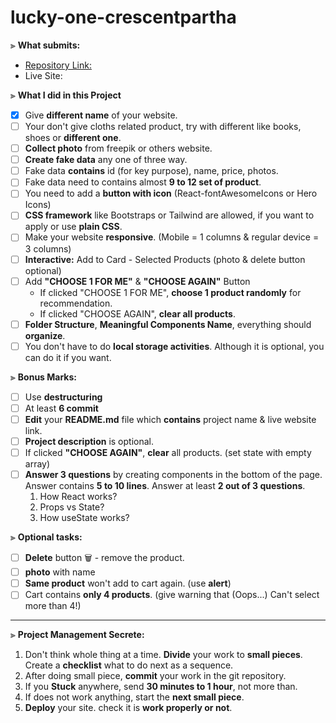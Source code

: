 # lucky-one-crescentpartha

⫸ __What submits:__
- [Repository Link:](https://github.com/Programming-Hero-Web-Course4/lucky-one-crescentpartha/blob/main/README.md "Main Repository Link")
- Live Site:

⫸ __What I did in this Project__

- [x] Give __different name__ of your website.
- [ ] Your don't give cloths related product, try with different like books, shoes or __different one__.
- [ ] __Collect photo__ from freepik or others website.
- [ ] __Create fake data__ any one of three way.
- [ ] Fake data __contains__ id (for key purpose), name, price, photos.
- [ ] Fake data need to contains almost __9 to 12 set of product__.
- [ ] You need to add a __button with icon__ (React-fontAwesomeIcons or Hero Icons)
- [ ] __CSS framework__ like Bootstraps or Tailwind are allowed, if you want to apply or use __plain CSS__.
- [ ] Make your website __responsive__. (Mobile = 1 columns & regular device = 3 columns)
- [ ] __Interactive:__ Add to Card - Selected Products (photo & delete button optional)
- [ ] Add __"CHOOSE 1 FOR ME"__ & __"CHOOSE AGAIN"__ Button
  - If clicked "CHOOSE 1 FOR ME", __choose 1 product randomly__ for recommendation.
  - If clicked "CHOOSE AGAIN", __clear all products__.
- [ ] __Folder Structure__, __Meaningful Components Name__, everything should __organize__.
- [ ] You don't have to do __local storage activities__. Although it is optional, you can do it if you want.

⫸ __Bonus Marks:__
- [ ] Use __destructuring__ 
- [ ] At least __6 commit__
- [ ] __Edit__ your __README.md__ file which __contains__ project name & live website link.
- [ ] __Project description__ is optional.
- [ ] If clicked __"CHOOSE AGAIN"__, __clear__ all products. (set state with empty array)
- [ ] __Answer 3 questions__ by creating components in the bottom of the page. Answer contains __5 to 10 lines__. Answer at least __2 out of 3 questions__.
  1. How React works?
  2. Props vs State?
  3. How useState works?

⫸ __Optional tasks:__
- [ ] __Delete__ button 🗑 - remove the product.
- [ ] __photo__ with name
- [ ] __Same product__ won't add to cart again. (use __alert__)
- [ ] Cart contains __only 4 products__. (give warning that (Oops...) Can't select more than 4!)

---

⫸ __Project Management Secrete:__
1. Don't think whole thing at a time. __Divide__ your work to __small pieces__. Create a __checklist__ what to do next as a sequence.
2. After doing small piece, __commit__ your work in the git repository.
3. If you __Stuck__ anywhere, send __30 minutes to 1 hour__, not more than.
4. If does not work anything, start the __next small piece__.
5. __Deploy__ your site. check it is __work properly or not__.
  